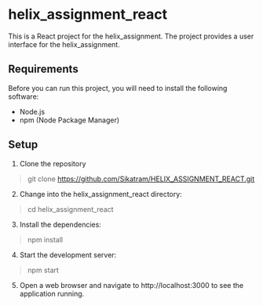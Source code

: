 # helix_assignment_react

This is a React project for the helix_assignment. The project provides a user interface for the helix_assignment.

## Requirements

Before you can run this project, you will need to install the following software:

* Node.js
* npm (Node Package Manager)

## Setup

1. Clone the repository
> git clone https://github.com/Sikatram/HELIX_ASSIGNMENT_REACT.git

2. Change into the helix_assignment_react directory:
> cd helix_assignment_react

3. Install the dependencies:
> npm install

4. Start the development server:
> npm start

5. Open a web browser and navigate to http://localhost:3000 to see the application running.